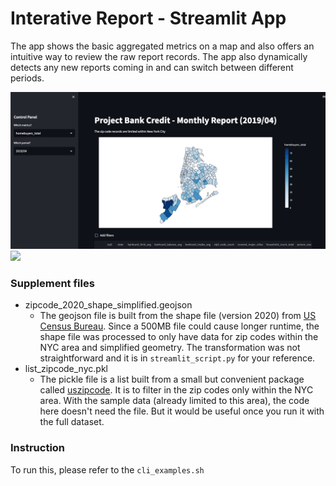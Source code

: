# Interative Report - Streamlit App

The app shows the basic aggregated metrics on a map and also offers an intuitive way to review the raw report records. The app also dynamically detects any new reports coming in and can switch between different periods. 

![](https://github.com/HiIamJeff/project-bank-credit/blob/main/assets/app_part1.gif)
![](https://github.com/HiIamJeff/project-bank-credit/blob/main/assets/app_part2.gif)

### Supplement files
- zipcode_2020_shape_simplified.geojson
  - The geojson file is built from the shape file (version 2020) from [US Census Bureau](https://www.census.gov/geographies/mapping-files/time-series/geo/tiger-line-file.2020.html#list-tab-790442341). 
  Since a 500MB file could cause longer runtime, the shape file was processed to only have data for zip codes within the NYC area and simplified geometry. The transformation was not straightforward and it is in `streamlit_script.py` for your reference.
- list_zipcode_nyc.pkl
  - The pickle file is a list built from a small but convenient package called [uszipcode](https://github.com/MacHu-GWU/uszipcode-project). It is to filter in the zip codes only within the NYC area.
  With the sample data (already limited to this area), the code here doesn't need the file. But it would be useful once you run it with the full dataset.


### Instruction
To run this, please refer to the `cli_examples.sh`
